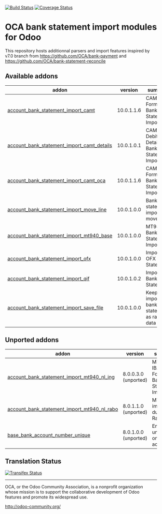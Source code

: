 [![Build Status](https://travis-ci.org/OCA/bank-statement-import.svg?branch=10.0)](https://travis-ci.org/OCA/bank-statement-import)
[![Coverage Status](https://coveralls.io/repos/OCA/bank-statement-import/badge.svg?branch=10.0)](https://coveralls.io/r/OCA/bank-statement-import?branch=10.0)

OCA bank statement import modules for Odoo
==========================================

This repository hosts additionnal parsers and import features inspired by v7.0 branch from https://github.com/OCA/bank-payment and https://github.com/OCA/bank-statement-reconcile

[//]: # (addons)

Available addons
----------------
addon | version | summary
--- | --- | ---
[account_bank_statement_import_camt](account_bank_statement_import_camt/) | 10.0.1.1.6 | CAMT Format Bank Statements Import
[account_bank_statement_import_camt_details](account_bank_statement_import_camt_details/) | 10.0.1.0.1 | CAMT Debitor Details Bank Statements Import
[account_bank_statement_import_camt_oca](account_bank_statement_import_camt_oca/) | 10.0.1.1.6 | CAMT Format Bank Statements Import
[account_bank_statement_import_move_line](account_bank_statement_import_move_line/) | 10.0.1.0.0 | Bank statement import move lines
[account_bank_statement_import_mt940_base](account_bank_statement_import_mt940_base/) | 10.0.1.0.0 | MT940 Bank Statements Import
[account_bank_statement_import_ofx](account_bank_statement_import_ofx/) | 10.0.1.0.0 | Import OFX Bank Statement
[account_bank_statement_import_qif](account_bank_statement_import_qif/) | 10.0.1.0.2 | Import QIF Bank Statements
[account_bank_statement_import_save_file](account_bank_statement_import_save_file/) | 10.0.1.0.0 | Keep imported bank statements as raw data


Unported addons
---------------
addon | version | summary
--- | --- | ---
[account_bank_statement_import_mt940_nl_ing](account_bank_statement_import_mt940_nl_ing/) | 8.0.0.3.0 (unported) | MT940 IBAN ING Format Bank Statements Import
[account_bank_statement_import_mt940_nl_rabo](account_bank_statement_import_mt940_nl_rabo/) | 8.0.1.1.0 (unported) | MT940 import for dutch Rabobank
[base_bank_account_number_unique](base_bank_account_number_unique/) | 8.0.1.0.0 (unported) | Enforce uniqueness on bank accounts

[//]: # (end addons)

Translation Status
------------------
[![Transifex Status](https://www.transifex.com/projects/p/OCA-bank-statement-import-10-0/chart/image_png)](https://www.transifex.com/projects/p/OCA-bank-statement-import-10-0)

----

OCA, or the Odoo Community Association, is a nonprofit organization whose
mission is to support the collaborative development of Odoo features and
promote its widespread use.

http://odoo-community.org/
